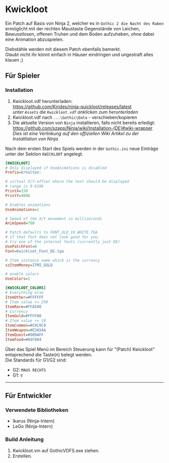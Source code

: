 # Kwickloot

Ein Patch auf Basis von Ninja 2, welcher es in `Gothic 2 die Nacht des Raben` ermöglicht 
mit der rechten Maustaste Gegenstände von Leichen, Bewusstlosen, offenen Truhen und dem Boden 
aufzuheben, ohne dabei eine Animation abzuspielen.

Diebstähle werden mit diesem Patch ebenfalls bemerkt.  
Glaubt nicht ihr könnt einfach in Häuser eindringen und ungestraft alles klauen ;)

## Für Spieler

### Installation

1. Kwickloot.vdf herunterladen:  
https://github.com/Kirides/ninja-quickloot/releases/latest  
_unter `Assets` die `Kwickloot.vdf` anklicken zum herunterladen_
1. Kwickloot.vdf nach `...\Gothic\Data` - verschieben/kopieren
1. Die aktuelle Version von `Ninja` installieren, falls nicht bereits erledigt:  
https://github.com/szapp/Ninja/wiki/Installation-(DE)#wiki-wrapper  
_Dies ist eine Verlinkung auf den offiziellen Wiki Artikel zu der Instatllation von Ninja_

Nach dem ersten Start des Spiels werden in der `Gothic.ini` neue Einträge unter der Sektion `KWICKLOOT` angelegt.  

```ini
[KWICKLOOT]
# Only displayed if UseAnimations is disabled
Prefix=Erhalten:

# virtual X/Y-offset where the text should be displayed
# range is 0-8196
PrintX=150
PrintY=4096

# Enables animations
UseAnimations=1

# Speed of the X/Y movement in milliseconds
AnimSpeed=700

# Patch defaults to FONT_OLD_10_WHITE.TGA
# if that font does not look good for you,
# try one of the internal fonts (currently just DE)
UsePatchFont=0
Font=Kwickloot_Font_DE.tga

# Item instance name which is the currency
szItemMoney=ITMI_GOLD

# enable colors
UseColors=1

[KWICKLOOT_COLORS]
# Everything else
ItemOther=#FFFFFF
# Item value >= 250
ItemRare=#FFA500
# Currency
ItemGold=#FFFF00
# Item value <= 10
ItemCommon=#C0C0C0
ItemWeapon=#E3A5AA
ItemQuest=#009AFF
ItemFood=#04F804
```

Über das Spiel Menü im Bereich Steuerung kann für "(Patch) Kwickloot" entsprechend die Taste(n) belegt werden.  
Die Standards für G1/G2 sind:
- G2: `MAUS RECHTS`
- G1: `V`

----

## Für Entwickler

### Verwendete Bibliotheken

- Ikarus (Ninja-Intern)
- LeGo (Ninja-Intern)

### Build Anleitung

1. Kwickloot.vm auf GothicVDFS.exe ziehen.
1. Erstellen.
